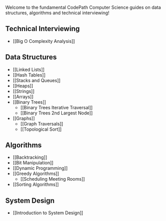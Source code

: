 Welcome to the fundamental CodePath Computer Science guides on data structures, algorithms and technical interviewing!

## Technical Interviewing

<!--- TODO: * [[Anatomy of a Technical Whiteboarding Interview]]-->
 * [[Big O Complexity Analysis]]
<!--- TODO: add this * [[Identifying Problems]]-->

## Data Structures

 * [[Linked Lists]]
 * [[Hash Tables]]
 * [[Stacks and Queues]]
 * [[Heaps]]
 * [[Strings]]
 * [[Arrays]]
 * [[Binary Trees]]
   * [[Binary Trees Iterative Traversal]]
   * [[Binary Trees 2nd Largest Node]]
 * [[Graphs]]
   * [[Graph Traversals]]
   * [[Topological Sort]]

## Algorithms

 * [[Backtracking]]
 * [[Bit Manipulation]]
 * [[Dynamic Programming]]
 * [[Greedy Algorithms]]
   * [[Scheduling Meeting Rooms]]
 * [[Sorting Algorithms]]

## System Design

 * [[Introduction to System Design]]